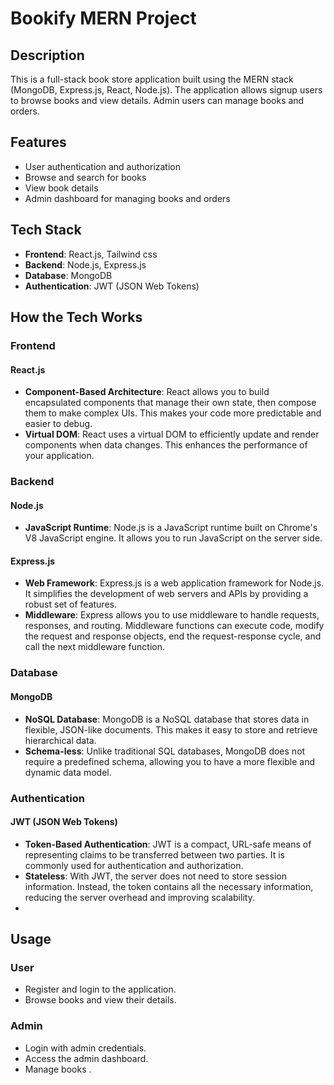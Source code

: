 



# Bookify MERN Project

## Description

This is a full-stack book store application built using the MERN stack (MongoDB, Express.js, React, Node.js). The application allows signup users to browse books and view details. Admin users can manage books and orders.


## Features

-   User authentication and authorization
-   Browse and search for books
-   View book details
-   Admin dashboard for managing books and orders

## Tech Stack

-   **Frontend**: React.js, Tailwind css
-   **Backend**: Node.js, Express.js
-   **Database**: MongoDB
-   **Authentication**: JWT (JSON Web Tokens)

## How the Tech Works

### Frontend

#### React.js

-   **Component-Based Architecture**: React allows you to build encapsulated components that manage their own state, then compose them to make complex UIs. This makes your code more predictable and easier to debug.
-   **Virtual DOM**: React uses a virtual DOM to efficiently update and render components when data changes. This enhances the performance of your application.

### Backend

#### Node.js

-   **JavaScript Runtime**: Node.js is a JavaScript runtime built on Chrome's V8 JavaScript engine. It allows you to run JavaScript on the server side.


#### Express.js

-   **Web Framework**: Express.js is a web application framework for Node.js. It simplifies the development of web servers and APIs by providing a robust set of features.
-   **Middleware**: Express allows you to use middleware to handle requests, responses, and routing. Middleware functions can execute code, modify the request and response objects, end the request-response cycle, and call the next middleware function.

### Database

#### MongoDB

-   **NoSQL Database**: MongoDB is a NoSQL database that stores data in flexible, JSON-like documents. This makes it easy to store and retrieve hierarchical data.
-   **Schema-less**: Unlike traditional SQL databases, MongoDB does not require a predefined schema, allowing you to have a more flexible and dynamic data model.

### Authentication

#### JWT (JSON Web Tokens)

-   **Token-Based Authentication**: JWT is a compact, URL-safe means of representing claims to be transferred between two parties. It is commonly used for authentication and authorization.
-   **Stateless**: With JWT, the server does not need to store session information. Instead, the token contains all the necessary information, reducing the server overhead and improving scalability.
- 
## Usage

### User

-   Register and login to the application.
-   Browse books and view their details.

### Admin

-   Login with admin credentials.
-   Access the admin dashboard.
-   Manage books .


